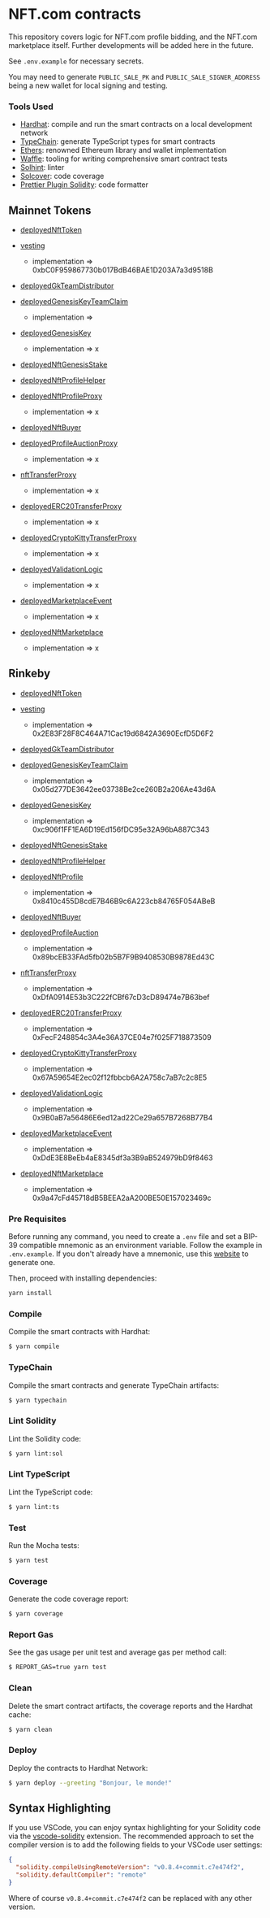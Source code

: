 # NFT.com contracts

This repository covers logic for NFT.com profile bidding, and the NFT.com marketplace itself. Further developments will be added here in the future.

See `.env.example` for necessary secrets.

You may need to generate `PUBLIC_SALE_PK` and `PUBLIC_SALE_SIGNER_ADDRESS` being a new wallet for local signing and testing.

### Tools Used

- [Hardhat](https://github.com/nomiclabs/hardhat): compile and run the smart contracts on a local development network
- [TypeChain](https://github.com/ethereum-ts/TypeChain): generate TypeScript types for smart contracts
- [Ethers](https://github.com/ethers-io/ethers.js/): renowned Ethereum library and wallet implementation
- [Waffle](https://github.com/EthWorks/Waffle): tooling for writing comprehensive smart contract tests
- [Solhint](https://github.com/protofire/solhint): linter
- [Solcover](https://github.com/sc-forks/solidity-coverage): code coverage
- [Prettier Plugin Solidity](https://github.com/prettier-solidity/prettier-plugin-solidity): code formatter

## Mainnet Tokens

- [deployedNftToken](https://etherscan.io/address/0x8C42428a747281B03F10C80e978C107D4d85E37F)
- [vesting](https://etherscan.io/address/0xE13d298F713bFFd40D011e577AeBE7F31260E5Fa)

  - implementation => 0xbC0F959867730b017BdB46BAE1D203A7a3d9518B

- [deployedGkTeamDistributor](https://etherscan.io/address/)
- [deployedGenesisKeyTeamClaim](https://etherscan.io/address/)
  - implementation =>
- [deployedGenesisKey](https://etherscan.io/address/)

  - implementation => x

- [deployedNftGenesisStake](https://etherscan.io/address/)
- [deployedNftProfileHelper](https://etherscan.io/address/)
- [deployedNftProfileProxy](https://etherscan.io/address/)
  - implementation => x
- [deployedNftBuyer](https://etherscan.io/address/)
- [deployedProfileAuctionProxy](https://etherscan.io/address/)

  - implementation => x

- [nftTransferProxy](https://etherscan.io/address/)
  - implementation => x
- [deployedERC20TransferProxy](https://etherscan.io/address/)
  - implementation => x
- [deployedCryptoKittyTransferProxy](https://etherscan.io/address/)
  - implementation => x
- [deployedValidationLogic](https://etherscan.io/address/)
  - implementation => x
- [deployedMarketplaceEvent](https://etherscan.io/address/)
  - implementation => x
- [deployedNftMarketplace](https://etherscan.io/address/)
  - implementation => x

## Rinkeby

- [deployedNftToken](https://rinkeby.etherscan.io/address/0xBB67d85a69FCB6a200439E15e2E2c53Cfb6b0680)
- [vesting](https://rinkeby.etherscan.io/address/0x1DD4121DA7dbA0266726f211BA006210CA111F5E)

  - implementation => 0x2E83F28F8C464A71Cac19d6842A3690EcfD5D6F2

- [deployedGkTeamDistributor](https://rinkeby.etherscan.io/address/0x3Acb935D800c3a11c64b0E3e509C673F1bff4C0E)
- [deployedGenesisKeyTeamClaim](https://rinkeby.etherscan.io/address/0x798d55538Fcc3c1666b0b28960bCdF38B817eaB4)
  - implementation => 0x05d277DE3642ee03738Be2ce260B2a206Ae43d6A
- [deployedGenesisKey](https://rinkeby.etherscan.io/address/0x20FC7ad1eE47245F0FEE579E1F4bEb2dC5380068)

  - implementation => 0xc906f1FF1EA6D19Ed156fDC95e32A96bA887C343

- [deployedNftGenesisStake](https://rinkeby.etherscan.io/address/0xca7355Bc1aa2886400f25D82D530cEdEBc362Ae8)
- [deployedNftProfileHelper](https://rinkeby.etherscan.io/address/0xD3b1c64F8F5c6b3dc614ccb7E7a754a8A5607Dee)
- [deployedNftProfile](https://rinkeby.etherscan.io/address/0x860Da2aF29a6Ac738246e2fc340Bbf99754C6aAc)
  - implementation => 0x8410c455D8cdE7B46B9c6A223cb84765F054ABeB
- [deployedNftBuyer](https://rinkeby.etherscan.io/address/0x05f24AD428B99e54EA85fB3D54c34eBd655A195B)
- [deployedProfileAuction](https://rinkeby.etherscan.io/address/0xc49134c613dcF782F4df562A828cf623Eec7ff82)

  - implementation => 0x89bcEB33FAd5fb02b5B7F9B9408530B9878Ed43C

- [nftTransferProxy](https://rinkeby.etherscan.io/address/)
  - implementation => 0xDfA0914E53b3C222fCBf67cD3cD89474e7B63bef
- [deployedERC20TransferProxy](https://rinkeby.etherscan.io/address/)
  - implementation => 0xFecF248854c3A4e36A37CE04e7f025F718873509
- [deployedCryptoKittyTransferProxy](https://rinkeby.etherscan.io/address/)
  - implementation => 0x67A59654E2ec02f12fbbcb6A2A758c7aB7c2c8E5
- [deployedValidationLogic](https://rinkeby.etherscan.io/address/)
  - implementation => 0x9B0aB7a56486E6ed12ad22Ce29a657B7268B77B4
- [deployedMarketplaceEvent](https://rinkeby.etherscan.io/address/)
  - implementation => 0xDdE3E8BeEb4aE8345df3a3B9aB524979bD9f8463
- [deployedNftMarketplace](https://rinkeby.etherscan.io/address/)
  - implementation => 0x9a47cFd45718dB5BEEA2aA200BE50E157023469c

### Pre Requisites

Before running any command, you need to create a `.env` file and set a BIP-39 compatible mnemonic as an environment
variable. Follow the example in `.env.example`. If you don't already have a mnemonic, use this [website](https://iancoleman.io/bip39/) to generate one.

Then, proceed with installing dependencies:

```sh
yarn install
```

### Compile

Compile the smart contracts with Hardhat:

```sh
$ yarn compile
```

### TypeChain

Compile the smart contracts and generate TypeChain artifacts:

```sh
$ yarn typechain
```

### Lint Solidity

Lint the Solidity code:

```sh
$ yarn lint:sol
```

### Lint TypeScript

Lint the TypeScript code:

```sh
$ yarn lint:ts
```

### Test

Run the Mocha tests:

```sh
$ yarn test
```

### Coverage

Generate the code coverage report:

```sh
$ yarn coverage
```

### Report Gas

See the gas usage per unit test and average gas per method call:

```sh
$ REPORT_GAS=true yarn test
```

### Clean

Delete the smart contract artifacts, the coverage reports and the Hardhat cache:

```sh
$ yarn clean
```

### Deploy

Deploy the contracts to Hardhat Network:

```sh
$ yarn deploy --greeting "Bonjour, le monde!"
```

## Syntax Highlighting

If you use VSCode, you can enjoy syntax highlighting for your Solidity code via the
[vscode-solidity](https://github.com/juanfranblanco/vscode-solidity) extension. The recommended approach to set the
compiler version is to add the following fields to your VSCode user settings:

```json
{
  "solidity.compileUsingRemoteVersion": "v0.8.4+commit.c7e474f2",
  "solidity.defaultCompiler": "remote"
}
```

Where of course `v0.8.4+commit.c7e474f2` can be replaced with any other version.
